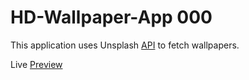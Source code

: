 # HD-Wallpaper-App 000

This application uses Unsplash [API](https://unsplash.com/developers) to fetch wallpapers.

Live [Preview](https://hd-wallpapers4k.netlify.app/)
